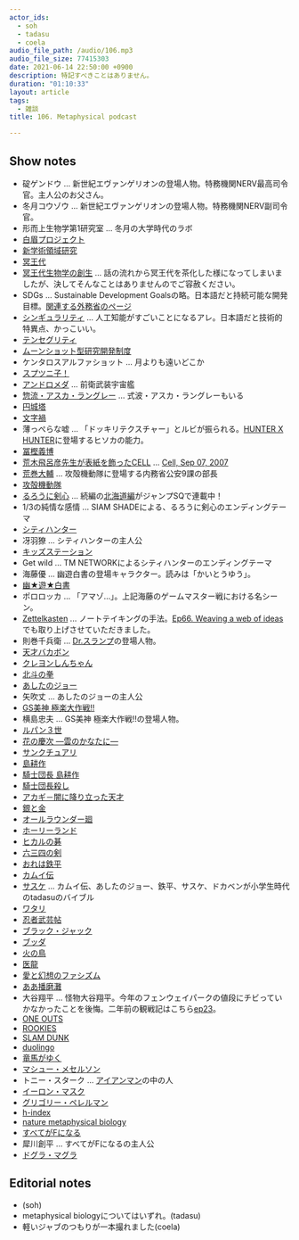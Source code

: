 ```yaml
---
actor_ids:
  - soh
  - tadasu
  - coela
audio_file_path: /audio/106.mp3
audio_file_size: 77415303
date: 2021-06-14 22:50:00 +0900
description: 特記すべきことはありません。 
duration: "01:10:33"
layout: article
tags: 
  - 雑談
title: 106. Metaphysical podcast

---
```


## Show notes
- 碇ゲンドウ ... 新世紀エヴァンゲリオンの登場人物。特務機関NERV最高司令官。主人公のお父さん。
- 冬月コウゾウ ... 新世紀エヴァンゲリオンの登場人物。特務機関NERV副司令官。
- 形而上生物学第1研究室 ... 冬月の大学時代のラボ
- [白眉プロジェクト](https://www.hakubi.kyoto-u.ac.jp/)
- [新学術領域研究](https://www.jsps.go.jp/j-grantsinaid/34_new_scientific/index.html)
- [冥王代](https://ja.wikipedia.org/wiki/冥王代)
- [冥王代生物学の創生](https://www.hadean.jp) ... 話の流れから冥王代を茶化した様になってしまいましたが、決してそんなことはありませんのでご容赦ください。
- SDGs ... Sustainable Development Goalsの略。日本語だと持続可能な開発目標。[関連する外務省のページ](https://www.mofa.go.jp/mofaj/gaiko/oda/sdgs/index.html)
- [シンギュラリティ](https://ja.wikipedia.org/wiki/技術的特異点) ... 人工知能がすごいことになるアレ。日本語だと技術的特異点、かっこいい。
- [テンセグリティ](https://ja.wikipedia.org/wiki/テンセグリティ)
- [ムーンショット型研究開発制度](https://www8.cao.go.jp/cstp/moonshot/index.html)
- ケンタロスアルファショット ... 月よりも遠いどこか
- [スプツニ子！](https://ja.wikipedia.org/wiki/Sputniko!)
- [アンドロメダ](https://ja.wikipedia.org/wiki/アンドロメダ_(宇宙戦艦ヤマト)) ... 前衛武装宇宙艦
- [惣流・アスカ・ラングレー](https://ja.wikipedia.org/wiki/惣流・アスカ・ラングレー) ... 式波・アスカ・ラングレーもいる
- [円城塔](https://ja.wikipedia.org/wiki/円城塔)
- [文字禍](https://www.amazon.co.jp/dp/B009IXHLYI)
- 薄っぺらな嘘 ... 「ドッキリテクスチャー」とルビが振られる。[HUNTER X HUNTER](https://www.amazon.co.jp/gp/product/B074BZ2354/?tag=researchatf04-22)に登場するヒソカの能力。
- [冨樫義博](https://ja.wikipedia.org/wiki/冨樫義博)
- [荒木飛呂彦先生が表紙を飾ったCELL](https://www.chem-station.com/blog/2007/09/cell.html) ... [Cell, Sep 07, 2007](https://www.cell.com/cell/issue?pii=S0092-8674(07)X0725-6)
- [荒巻大輔](https://ja.wikipedia.org/wiki/荒巻大輔) ... 攻殻機動隊に登場する内務省公安9課の部長
- [攻殻機動隊](https://ja.wikipedia.org/wiki/攻殻機動隊)
- [るろうに剣心](https://www.amazon.co.jp/gp/product/B0756ZTD3W/?tag=researchatf04-22) ... 続編の[北海道編](https://www.amazon.co.jp/gp/product/B07PFG1GDW/?tag=researchatf04-22)がジャンプSQで連載中！
- 1/3の純情な感情 ... SIAM SHADEによる、るろうに剣心のエンディングテーマ
- [シティハンター](https://www.amazon.co.jp/gp/product/B074C4HLM1/?tag=researchatf04-22)
- 冴羽獠 ... シティハンターの主人公
- [キッズステーション](https://www.kids-station.com)
- Get wild ... TM NETWORKによるシティハンターのエンディングテーマ 
- 海藤優 ... 幽遊白書の登場キャラクター。読みは「かいとうゆう」。
- [幽★遊★白書](https://www.amazon.co.jp/gp/product/B08C99RSKT/?tag=researchatf04-22)
- ポロロッカ ... 「アマゾ…」。上記海藤のゲームマスター戦における名シーン。
- [Zettelkasten](https://en.wikipedia.org/wiki/Zettelkasten) ... ノートテイキングの手法。[Ep66. Weaving a web of ideas](https://researchat.fm/episode/66)でも取り上げさせていただきました。
- 則巻千兵衛 ... [Dr.スランプ](https://www.amazon.co.jp/gp/product/B074CFVRL6/?tag=researchatf04-22)の登場人物。
- [天才バカボン](https://www.amazon.co.jp/gp/product/B07F97JTHX/?tag=researchatf04-22)
- [クレヨンしんちゃん](https://www.amazon.co.jp/gp/product/B074CFSHWW/?tag=researchatf04-22)
- [北斗の拳](https://www.amazon.co.jp/gp/product/B074C5L3F1/?tag=researchatf04-22)
- [あしたのジョー](https://www.amazon.co.jp/dp/B074CL6Q3S/?tag=researchatf04-22)
- 矢吹丈 ... あしたのジョーの主人公
- [GS美神 極楽大作戦!!](https://www.amazon.co.jp/gp/product/B074CJTNY8/?tag=researchatf04-22)
- 横島忠夫 ... GS美神 極楽大作戦!!の登場人物。
- [ルパン３世](https://www.amazon.co.jp/dp/B073CLPQG1/?tag=researchatf04-22)
- [花の慶次 ―雲のかなたに―](https://www.amazon.co.jp/gp/product/B074CGYG89/?tag=researchatf04-22)
- [サンクチュアリ](https://www.amazon.co.jp/gp/product/B074BSDFSP/?tag=researchatf04-22)
- [島耕作](https://www.amazon.co.jp/gp/product/B0756ZYJ1V/?tag=researchatf04-22)
- [騎士団長 島耕作](https://www.amazon.co.jp/gp/product/B091376QX8/?tag=researchatf04-22)
- [騎士団長殺し](https://www.amazon.co.jp/dp/B08N5QX9TS/?tag=researchatf04-22)
- [アカギ－闇に降り立った天才](https://www.amazon.co.jp/gp/product/B074CG99LH/?tag=researchatf04-22)
- [銀と金](https://www.amazon.co.jp/gp/product/B074BSF6H1/?tag=researchatf04-22)
- [オールラウンダー廻](https://www.amazon.co.jp/gp/product/B074CFDDCV/?tag=researchatf04-22)
- [ホーリーランド](https://www.amazon.co.jp/gp/product/B074CH9X3V/?tag=researchatf04-22)
- [ヒカルの碁](https://www.amazon.co.jp/gp/product/B074CK3KFX/?tag=researchatf04-22)
- [六三四の剣](https://www.amazon.co.jp/gp/product/B074BGRD5B/?tag=researchatf04-22)
- [おれは鉄平](https://www.amazon.co.jp/dp/4061011006/?tag=researchatf04-22)
- [カムイ伝](https://www.amazon.co.jp/gp/product/B078RYGSP3/?tag=researchatf04-22)
- [サスケ](https://www.amazon.co.jp/dp/B079VQTJJ4?tag=researchatf04-22) ... カムイ伝、あしたのジョー、鉄平、サスケ、ドカベンが小学生時代のtadasuのバイブル
- [ワタリ](https://www.amazon.co.jp/dp/425310195X?tag=researchatf04-22)
- [忍者武芸帖](https://www.amazon.co.jp/gp/product/B079VSTLBY/?tag=researchatf04-22)
- [ブラック・ジャック](https://www.amazon.co.jp/gp/product/B0831SZ5P2/?tag=researchatf04-22)
- [ブッダ](https://www.amazon.co.jp/gp/product/B0756ZH37F/?tag=researchatf04-22)
- [火の鳥](https://www.amazon.co.jp/gp/product/B0756XMNQ5/?tag=researchatf04-22)
- [医龍](https://www.amazon.co.jp/gp/product/B074CHKXS8/?tag=researchatf04-22)
- [愛と幻想のファシズム](https://www.amazon.co.jp/dp/4061847392/?tag=researchatf04-22)
- [ああ播磨灘](https://www.amazon.co.jp/gp/product/B074CJWP6V/?tag=researchatf04-22)
- 大谷翔平 ... 怪物大谷翔平。今年のフェンウェイパークの値段にチビっていかなかったことを後悔。二年前の観戦記はこちら[ep23](https://researchat.fm/episode/23)。
- [ONE OUTS](https://www.amazon.co.jp/gp/product/B0756XZ31F/?tag=researchatf04-22)
- [ROOKIES](https://www.amazon.co.jp/gp/product/B074CKJBG3/?tag=researchatf04-22)
- [SLAM DUNK](https://www.amazon.co.jp/dp/4088716116/?tag=researchatf04-22)
- [duolingo](https://ja.duolingo.com)
- [竜馬がゆく](https://www.amazon.co.jp/dp/B00D3CBFC4/?tag=researchatf04-22)
- [マシュー・メセルソン](https://ja.wikipedia.org/wiki/マシュー・メセルソン) 
- トニー・スターク ... [アイアンマン](https://www.amazon.co.jp/dp/B00G8AAXOE/?tag=researchatf04-22)の中の人
- [イーロン・マスク](https://ja.wikipedia.org/wiki/イーロン・マスク)
- [グリゴリー・ペレルマン](https://ja.wikipedia.org/wiki/グリゴリー・ペレルマン)
- [h-index](https://en.wikipedia.org/wiki/H-index)
- [nature metaphysical biology](https://www.nature.com/nmb/)
- [すべてがFになる](https://www.amazon.co.jp/dp/B009GXMFHI/?tag=researchatf04-22)
- 犀川創平 ... すべてがFになるの主人公
- [ドグラ・マグラ](https://www.amazon.co.jp/dp/B00DHX5G74/?tag=researchatf04-22)

## Editorial notes
- (soh)
- metaphysical biologyについてはいずれ。(tadasu)
- 軽いジャブのつもりが一本撮れました(coela)








